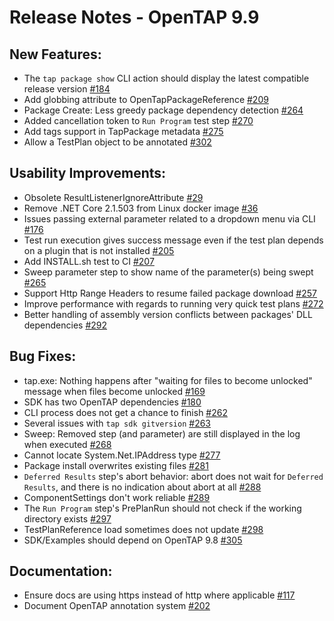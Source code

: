 Release Notes  - OpenTAP 9.9
=============

New Features:
-------

- The `tap package show` CLI action should display the latest compatible release version [#184](https://gitlab.com/OpenTAP/opentap/issues/184)
- Add globbing attribute to OpenTapPackageReference [#209](https://gitlab.com/OpenTAP/opentap/issues/209)
- Package Create: Less greedy package dependency detection [#264](https://gitlab.com/OpenTAP/opentap/issues/264)
- Added cancellation token to `Run Program` test step [#270](https://gitlab.com/OpenTAP/opentap/issues/270)
- Add tags support in TapPackage metadata [#275](https://gitlab.com/OpenTAP/opentap/issues/275)
- Allow a TestPlan object to be annotated [#302](https://gitlab.com/OpenTAP/opentap/issues/302)

Usability Improvements:
-------

- Obsolete ResultListenerIgnoreAttribute [#29](https://gitlab.com/OpenTAP/opentap/issues/29)
- Remove .NET Core 2.1.503 from Linux docker image [#36](https://gitlab.com/OpenTAP/opentap/issues/36)
- Issues passing external parameter related to a dropdown menu via CLI [#176](https://gitlab.com/OpenTAP/opentap/issues/176)
- Test run execution gives success message even if the test plan depends on a plugin that is not installed [#205](https://gitlab.com/OpenTAP/opentap/issues/205)
- Add INSTALL.sh test to CI [#207](https://gitlab.com/OpenTAP/opentap/issues/207)
- Sweep parameter step to show name of the parameter(s) being swept [#265](https://gitlab.com/OpenTAP/opentap/issues/265)
- Support Http Range Headers to resume failed package download [#257](https://gitlab.com/OpenTAP/opentap/issues/257)
- Improve performance with regards to running very quick test plans [#272](https://gitlab.com/OpenTAP/opentap/issues/272)
- Better handling of assembly version conflicts between packages' DLL dependencies [#292](https://gitlab.com/OpenTAP/opentap/issues/292)

Bug Fixes:
-------

- tap.exe: Nothing happens after "waiting for files to become unlocked" message when files become unlocked [#169](https://gitlab.com/OpenTAP/opentap/issues/169)
- SDK has two OpenTAP dependencies [#180](https://gitlab.com/OpenTAP/opentap/issues/180)
- CLI process does not get a chance to finish [#262](https://gitlab.com/OpenTAP/opentap/issues/262)
- Several issues with `tap sdk gitversion` [#263](https://gitlab.com/OpenTAP/opentap/issues/263)
- Sweep: Removed step (and parameter) are still displayed in the log when executed [#268](https://gitlab.com/OpenTAP/opentap/issues/268)
- Cannot locate System.Net.IPAddress type [#277](https://gitlab.com/OpenTAP/opentap/issues/277)
- Package install overwrites existing files [#281](https://gitlab.com/OpenTAP/opentap/issues/281)
- `Deferred Results` step's abort behavior: abort does not wait for `Deferred Results`, and there is no indication about abort at all [#288](https://gitlab.com/OpenTAP/opentap/issues/288)
- ComponentSettings don't work reliable [#289](https://gitlab.com/OpenTAP/opentap/issues/289)
- The `Run Program` step's PrePlanRun should not check if the working directory exists [#297](https://gitlab.com/OpenTAP/opentap/issues/297)
- TestPlanReference load sometimes does not update [#298](https://gitlab.com/OpenTAP/opentap/issues/298)
- SDK/Examples should depend on OpenTAP 9.8 [#305](https://gitlab.com/OpenTAP/opentap/issues/305)

Documentation: 
-------

- Ensure docs are using https instead of http where applicable [#117](https://gitlab.com/OpenTAP/opentap/issues/117)
- Document  OpenTAP annotation system [#202](https://gitlab.com/OpenTAP/opentap/issues/202)